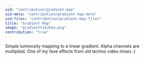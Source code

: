 ```yaml
---
uid: "contribution/gradient-map"
uid-meta: "contribution/gradient-map-meta"
uid-files: "contribution/gradient-map-files"
title: "Gradient Map"
image: "gradienttikukka.png"
contribution: "true"
---
```


Simple luminosity mapping to a linear gradient. Alpha channels are multiplied.
One of my fave effects from old techno video mixes :)